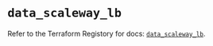 # `data_scaleway_lb`

Refer to the Terraform Registory for docs: [`data_scaleway_lb`](https://registry.terraform.io/providers/scaleway/scaleway/2.39.0/docs/data-sources/lb).
